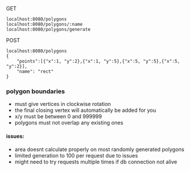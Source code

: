 GET
```
localhost:8080/polygons
localhost:8080/polygons/:name
localhost:8080/polygons/generate
```
POST
```
localhost:8080/polygons
{
    "points":[{"x":1, "y":2},{"x":1, "y":5},{"x":5, "y":5},{"x":5, "y":2}],
    "name": "rect"
}
```

### polygon boundaries
- must give vertices in clockwise rotation
- the final closing vertex will automatically be added for you
- x/y must be between 0 and 999999
- polygons must not overlap any existing ones



#### issues:
- area doesnt calculate properly on most randomly generated polygons
- limited generation to 100 per request due to issues
- might need to try requests multiple times if db connection not alive 